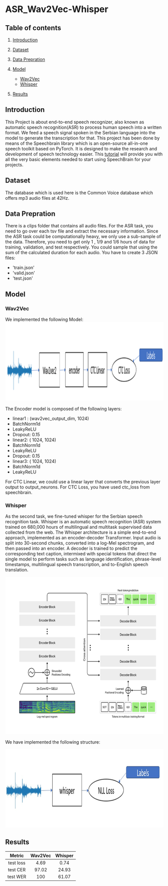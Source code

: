 # ASR_Wav2Vec-Whisper

## Table of contents
1. [Introduction](#introduction)
2. [Dataset](#dataset)
3. [Data Prepration](#data_prepration)
4. [Model](#model)
    - [Wav2Vec](#wav2vec)
    - [Whisper](#whisper)

5. [Results](#results)


## <a name='introduction'></a> Introduction
This Project is about end-to-end speech recognizer, also known as automatic speech recognition(ASR) to process human speech into a written format. We feed a speech signal spoken in the Serbian language into the model to generate the transcription for that. This project has been done by means of the Speechbrain library which is an open-source all-in-one speech toolkit based on PyTorch. It is designed to make the research and development of speech technology easier. This [tutorial](https://speechbrain.readthedocs.io/en/latest/index.html) will provide you with all the very basic elements needed to start using SpeechBrain for your projects.

## <a name='dataset'></a> Dataset
The database which is used here is the Common Voice database which offers mp3 audio files at 42Hz. 

## <a name='data_prepration'></a> Data Prepration
There is a clips folder that contains all audio files. For the ASR task, you need to go over each tsv file and extract the necessary information. Since the ASR task could be computationally heavy, we only use a sub-sample of the data. Therefore, you need to get only 1 , 1/9 and 1/6 hours of data for training, validation, and test respectively. You could sample that using the sum of the calculated duration for each audio. You have to create 3 JSON files:
- 'train.json'
- 'valid.json'
- 'test.json'

## <a name='model'></a> Model
### <a name='wav2vec'></a> Wav2Vec
We implemented the following Model:
<img src="./Imgs/wav2vec_asr.png" alt="drawing" width="800" height="250"/>

The Encoder model is composed of the following layers:
- linear1 : (wav2vec_output_dim, 1024)
- BatchNorm1d
- LeakyReLU
- Dropout: 0.15
- linear2: ( 1024, 1024)
- BatchNorm1d
- LeakyReLU
- Dropout: 0.15
- linear3: ( 1024, 1024)
- BatchNorm1d
- LeakyReLU


For CTC Linear, we could use a linear layer that converts the previous layer output to output_neurons.
For CTC Loss, you have used ctc_loss from speechbrain.

### <a name='whisper'></a> Whisper
As the second task, we fine-tuned whisper for the Serbian speech recognition task. Whisper is an automatic speech recognition (ASR) system trained on 680,000 hours of multilingual and multitask supervised data collected from the web. The Whisper architecture is a simple end-to-end approach, implemented as an encoder-decoder Transformer. Input audio is split into 30-second chunks, converted into a log-Mel spectrogram, and then passed into an encoder. A decoder is trained to predict the corresponding text caption, intermixed with special tokens that direct the single model to perform tasks such as language identification, phrase-level timestamps, multilingual speech transcription, and to-English speech translation.

<img src="./Imgs/whisper_asr.png" alt="drawing" width="600" height="500"/>

We have implemented the following structure:

<img src="./Imgs/whisper_final_asr.png" alt="drawing" width="700" height="250"/>


## <a name='results'></a> Results
| <center>Metric | <center>Wav2Vec | <center>Whisper |
|:----------:|:----------:|:----------:|
| test loss | <center>4.69 | <center>0.74 |
| test CER | <center>97.02 | <center>24.93 |
| test WER | <center>100 | <center>61.07 |
